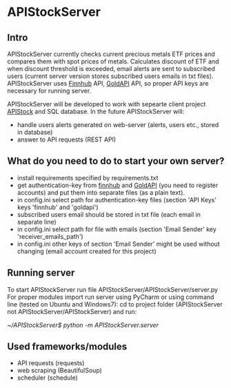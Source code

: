 # APIStockServer

## Intro

APIStockServer currently checks current precious metals ETF prices and compares them with spot prices of metals. 
Calculates discount of ETF and when discount threshold is exceeded, email alerts are sent to subscribed users 
(current server version stores subscribed users emails in txt files).
APIStockServer uses [Finnhub](https://finnhub.io/) API, [GoldAPI](https://goldapi.io/) API, so proper API keys are necessary for running server.

APIStockServer will be developed to work with sepearte client project [APIStock](https://github.com/MateuszKon/APIStock) and SQL database.
 In the future APIStockServer will:
- handle users alerts generated on web-server (alerts, users etc., stored in database)
- answer to API requests (REST API)

## What do you need to do to start your own server?

- install requirements specified by requirements.txt
- get authentication-key from [finnhub](https://finnhub.io/dashboard) and  [GoldAPI](https://goldapi.io/) (you need to register accounts) and put them into separate files (as a plain text).
- in config.ini select path for authentication-key files (section 'API Keys' keys 'finnhub' and 'goldapi')
- subscribed users email should be stored in txt file (each email in separate line) 
- in config.ini select path for file with emails (section 'Email Sender' key 'receiver_emails_path')
- in config.ini other keys of section 'Email Sender' might be used without changing (email account created for this project) 

## Running server

To start APIStockServer run file APIStockServer/APIStockServer/server.py
For proper modules import run server using PyCharm or using command line (tested on Ubuntu and Windows7): cd to project folder (APIStockServer not APIStockServer/APIStockServer) and run:

*~/APIStockServer$ python -m APIStockServer.server*

## Used frameworks/modules

- API requests (requests)
- web scraping (BeautifulSoup)
- scheduler (schedule)





